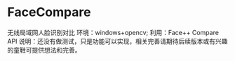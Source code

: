 # FaceCompare
无线局域网人脸识别对比
环境：windows+opencv;
利用：Face++ Compare API
说明：还没有做测试，只是功能可以实现，相关完善请期待后续版本或有兴趣的童鞋可提供想法和完善。
